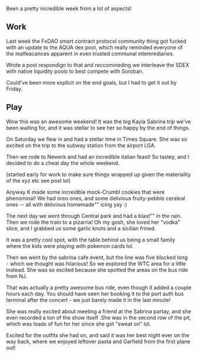 Been a pretty incredible week from a lot of aspects!

## Work

Last week the FxDAO smart contract protocol community thing got fucked with an update to the AQUA dex pool, which really reminded everyone of the malfeacances apparent in even trusted communal intemrediaries.

Wrote a post respondign to that and reccomineding we interleave the SDEX with native liquidity pools to best compete with Soroban.

Could've been more explicit on the end goals, but I had to get it out by Friday.

## Play

Wow this was an awesome weekend! It was the big Kayla Sabrina trip we've been waiting for, and it was stellar to see her so happy by the end of things.

On Saturday we flew in and had a stellar itme in Times Square. She was so excited on the trip to the subway station from the airport LGA.

Then we rode to Newerk and had an incredible italian feast! So tastey, and I decided to do a cheat day the whole weekend.

(started early for work to make sure things wrapped up given the materiality of the xyz etc see post lol)

Anyway K made some increidble mock-Crumbl cookies that were phenominal! We had oreo ones, and some delivious fruity-pebble ceraleal ones -- all with delivious homemade"" icing yay :)

The next day we went through Central park and had a blast"" in the rain. Then we rode the train to a pizarria! Oh my gosh, she loved her "vodka" slice, and I grabbed us some garlic knots and a sicilian frined.

It was a pretty cool spot, with the table behind us being a small family where the kids were playing with pokemon cards lol.

Then we went by the sabrina cafe event, but the line was five blocked long - which we thought was hilarious! So we explored the WTC area for a little instead. She was so excited because she spotted the areas on the bus ride from NJ.

That was actually a pretty awesome bus ride, even though it added a couple hours each day. You should have seen her booking it to the port auth bus terminal after the concert - we just barely made it in the last minute!

She was really excited about meeting a friend at the Sabrina partay, and she even recorded a ton of the show itself .She was in the second row of the pit, which was loads of fun for her since she got "sweat on" lol.

Excited for the outfits she had on, and said it was her best night ever on the way back, where we enjoyed leftover pasta and Garfield from the first plane out!
